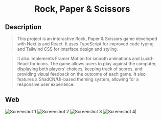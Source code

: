 <h1 align="center">Rock, Paper & Scissors</h1>

## Description
> This project is an interactive Rock, Paper & Scissors game developed with Next.js and React. It uses TypeScript for improved code typing and Tailwind CSS for interface design and styling.

> It also implements Framer Motion for smooth animations and Lucid-React for icons. The game allows users to play against the computer, displaying both players' choices, keeping track of scores, and providing visual feedback on the outcome of each game. It also features a ShadCN/UI-based theming system, allowing for a responsive user experience.

## Web
![Screenshot 1](https://i.imgur.com/DdVOwns.png)
![Screenshot 2](https://i.imgur.com/jNdYinL.png)
![Screenshot 3](https://i.imgur.com/51IoMAb.png)
![Screenshot 4](https://i.imgur.com/t0oSfvv.png)|
